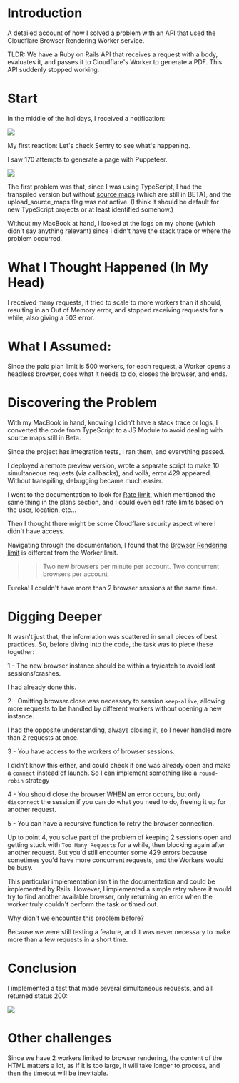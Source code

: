 # Introduction
A detailed account of how I solved a problem with an API that used the Cloudflare Browser Rendering Worker service.

TLDR: We have a Ruby on Rails API that receives a request with a body, evaluates it, and passes it to Cloudflare's Worker to generate a PDF. This API suddenly stopped working.

# Start
In the middle of the holidays, I received a notification:

<img src="https://github.com/user-attachments/assets/9e7219b4-3e9f-4627-a68b-1ecbf936590b" />

My first reaction: Let's check Sentry to see what's happening.

I saw 170 attempts to generate a page with Puppeteer.

<img src="https://github.com/user-attachments/assets/dd7d5cb1-3439-4e50-b6cc-60e62ef2bbe3" />

The first problem was that, since I was using TypeScript, I had the transpiled version but without [source maps](https://developers.cloudflare.com/workers/observability/source-maps/) (which are still in BETA), and the upload_source_maps flag was not active. (I think it should be default for new TypeScript projects or at least identified somehow.)

Without my MacBook at hand, I looked at the logs on my phone (which didn't say anything relevant) since I didn't have the stack trace or where the problem occurred.

# What I Thought Happened (In My Head)
I received many requests, it tried to scale to more workers than it should, resulting in an Out of Memory error, and stopped receiving requests for a while, also giving a 503 error.

# What I Assumed:
Since the paid plan limit is 500 workers, for each request, a Worker opens a headless browser, does what it needs to do, closes the browser, and ends.

# Discovering the Problem

With my MacBook in hand, knowing I didn't have a stack trace or logs, I converted the code from TypeScript to a JS Module to avoid dealing with source maps still in Beta.

Since the project has integration tests, I ran them, and everything passed.

I deployed a remote preview version, wrote a separate script to make 10 simultaneous requests (via callbacks), and voilà, error 429 appeared. Without transpiling, debugging became much easier.

I went to the documentation to look for [Rate limit](https://developers.cloudflare.com/workers/runtime-apis/bindings/rate-limit/), which mentioned the same thing in the plans section, and I could even edit rate limits based on the user, location, etc...

Then I thought there might be some Cloudflare security aspect where I didn't have access.

Navigating through the documentation, I found that the [Browser Rendering limit](https://developers.cloudflare.com/browser-rendering/platform/limits/) is different from the Worker limit.

>> Two new browsers per minute per account.
>> Two concurrent browsers per account

Eureka! I couldn't have more than 2 browser sessions at the same time.

# Digging Deeper

It wasn't just that; the information was scattered in small pieces of best practices. So, before diving into the code, the task was to piece these together:

1 - The new browser instance should be within a try/catch to avoid lost sessions/crashes.

I had already done this.

2 - Omitting browser.close was necessary to session `keep-alive`, allowing more requests to be handled by different workers without opening a new instance.

I had the opposite understanding, always closing it, so I never handled more than 2 requests at once.

3 - You have access to the workers of browser sessions.

I didn't know this either, and could check if one was already open and make a `connect` instead of launch. So I can implement something like a `round-robin` strategy

4 - You should close the browser WHEN an error occurs, but only `disconnect` the session if you can do what you need to do, freeing it up for another request.

5 - You can have a recursive function to retry the browser connection.

Up to point 4, you solve part of the problem of keeping 2 sessions open and getting stuck with `Too Many Requests` for a while, then blocking again after another request. But you'd still encounter some 429 errors because sometimes you'd have more concurrent requests, and the Workers would be busy.

This particular implementation isn't in the documentation and could be implemented by Rails. However, I implemented a simple retry where it would try to find another available browser, only returning an error when the worker truly couldn't perform the task or timed out.

Why didn't we encounter this problem before?

Because we were still testing a feature, and it was never necessary to make more than a few requests in a short time.

# Conclusion

I implemented a test that made several simultaneous requests, and all returned status 200:

<img src="https://github.com/user-attachments/assets/905fe43b-0e41-48c4-a20f-5d8fc17e40f0" />

# Other challenges

Since we have 2 workers limited to browser rendering, the content of the HTML matters a lot, as if it is too large, it will take longer to process, and then the timeout will be inevitable.
